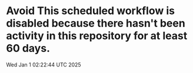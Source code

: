 # Avoid This scheduled workflow is disabled because there hasn't been activity in this repository for at least 60 days.
Wed Jan  1 02:22:44 UTC 2025
